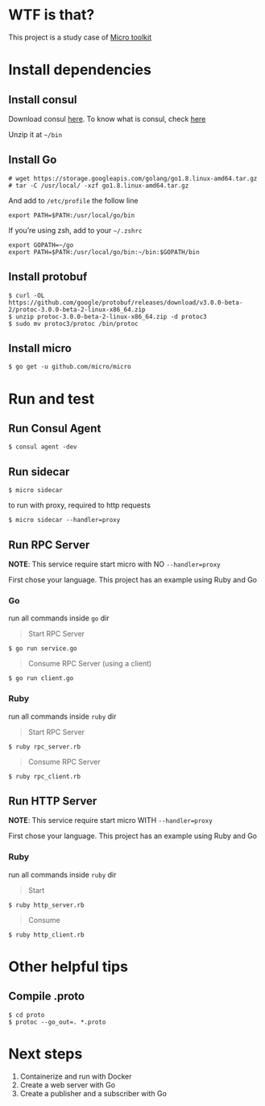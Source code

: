 # WTF is that?

This project is a study case of [Micro toolkit](https://github.com/micro/micro)

# Install dependencies

## Install consul
Download consul [here](https://www.consul.io/downloads.html). To know what is consul, check [here](https://www.consul.io/intro/index.html)

Unzip it at `~/bin`

## Install Go

```
# wget https://storage.googleapis.com/golang/go1.8.linux-amd64.tar.gz
# tar -C /usr/local/ -xzf go1.8.linux-amd64.tar.gz
```

And add to `/etc/profile` the follow line
```
export PATH=$PATH:/usr/local/go/bin
```

If you’re using zsh, add to your `~/.zshrc`
```
export GOPATH=~/go
export PATH=$PATH:/usr/local/go/bin:~/bin:$GOPATH/bin
```

## Install protobuf
```
$ curl -OL https://github.com/google/protobuf/releases/download/v3.0.0-beta-2/protoc-3.0.0-beta-2-linux-x86_64.zip
$ unzip protoc-3.0.0-beta-2-linux-x86_64.zip -d protoc3
$ sudo mv protoc3/protoc /bin/protoc
```

## Install micro

```
$ go get -u github.com/micro/micro
```

# Run and test

## Run Consul Agent

```
$ consul agent -dev
```

## Run sidecar

```
$ micro sidecar
```

to run with proxy, required to http requests

```
$ micro sidecar --handler=proxy
```

## Run RPC Server

**NOTE**: This service require start micro with NO `--handler=proxy`

First chose your language. This project has an example using Ruby and Go

### Go

run all commands inside `go` dir

> Start RPC Server
```
$ go run service.go
```

> Consume RPC Server (using a client)
```
$ go run client.go
```

### Ruby

run all commands inside `ruby` dir

> Start RPC Server
```
$ ruby rpc_server.rb
```

> Consume RPC Server
```
$ ruby rpc_client.rb
```

## Run HTTP Server

**NOTE**: This service require start micro WITH `--handler=proxy`

First chose your language. This project has an example using Ruby and Go

### Ruby

run all commands inside `ruby` dir

> Start
```
$ ruby http_server.rb
```

> Consume
```
$ ruby http_client.rb
```

# Other helpful tips

## Compile .proto

```
$ cd proto
$ protoc --go_out=. *.proto
```

# Next steps

1. Containerize and run with Docker
2. Create a web server with Go
3. Create a publisher and a subscriber with Go
